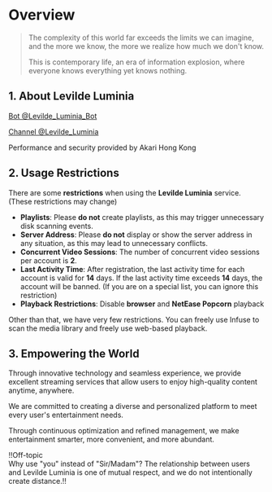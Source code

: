 # Overview

> The complexity of this world far exceeds the limits we can imagine, and the more we know, the more we realize how much we don't know.
> 
> This is contemporary life, an era of information explosion, where everyone knows everything yet knows nothing.

## **1. About Levilde Luminia**

[Bot @Levilde_Luminia_Bot](https://t.me/Levilde_Luminia_Bot)

[Channel @Levilde_Luminia](https://t.me/Levilde_Luminia)

Performance and security provided by Akari Hong Kong

## **2. Usage Restrictions**

There are some **restrictions** when using the **Levilde Luminia** service. (These restrictions may change)

- **Playlists**: Please **do not** create playlists, as this may trigger unnecessary disk scanning events.
- **Server Address**: Please **do not** display or show the server address in any situation, as this may lead to unnecessary conflicts.
- **Concurrent Video Sessions**: The number of concurrent video sessions per account is **2**.
- **Last Activity Time**: After registration, the last activity time for each account is valid for **14** days. If the last activity time exceeds **14** days, the account will be banned. (If you are on a special list, you can ignore this restriction)
- **Playback Restrictions**: Disable **browser** and **NetEase Popcorn** playback

Other than that, we have very few restrictions. You can freely use Infuse to scan the media library and freely use web-based playback.

## **3. Empowering the World**

Through innovative technology and seamless experience, we provide excellent streaming services that allow users to enjoy high-quality content anytime, anywhere.

We are committed to creating a diverse and personalized platform to meet every user's entertainment needs.

Through continuous optimization and refined management, we make entertainment smarter, more convenient, and more abundant.

!!Off-topic<br>Why use "you" instead of "Sir/Madam"? The relationship between users and Levilde Luminia is one of mutual respect, and we do not intentionally create distance.!!